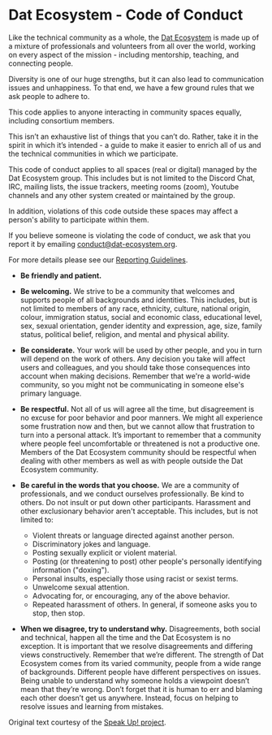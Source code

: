 # Dat Ecosystem - Code of Conduct

Like the technical community as a whole, the [Dat Ecosystem](./MANIFESTO.md) is made up of a mixture of professionals and volunteers from all over the world, working on every aspect of the mission - including mentorship, teaching, and connecting people.

Diversity is one of our huge strengths, but it can also lead to communication issues and unhappiness. To that end, we have a few ground rules that we ask people to adhere to.

This code applies to anyone interacting in community spaces equally, including consortium members.

This isn’t an exhaustive list of things that you can’t do. Rather, take it in the spirit in which it’s intended - a guide to make it easier to enrich all of us and the technical communities in which we participate.

This code of conduct applies to all spaces (real or digital) managed by the Dat Ecosystem group. This includes but is not limited to the Discord Chat, IRC, mailing lists, the issue trackers, meeting rooms (zoom), Youtube channels and any other system created or maintained by the group.

In addition, violations of this code outside these spaces may affect a person's ability to participate within them.

If you believe someone is violating the code of conduct, we ask that you report it by emailing conduct@dat-ecosystem.org.

For more details please see our [Reporting Guidelines](./code-of-conduct-contact.md).

- **Be friendly and patient.**
- **Be welcoming.**
    We strive to be a community that welcomes and supports people of all backgrounds and identities. This includes, but is not limited to members of any race, ethnicity, culture, national origin, colour, immigration status, social and economic class, educational level, sex, sexual orientation, gender identity and expression, age, size, family status, political belief, religion, and mental and physical ability.
- **Be considerate.**
    Your work will be used by other people, and you in turn will depend on the work of others. Any decision you take will affect users and colleagues, and you should take those consequences into account when making decisions. Remember that we're a world-wide community, so you might not be communicating in someone else's primary language.
- **Be respectful.**
    Not all of us will agree all the time, but disagreement is no excuse for poor behavior and poor manners. We might all experience some frustration now and then, but we cannot allow that frustration to turn into a personal attack. It’s important to remember that a community where people feel uncomfortable or threatened is not a productive one. Members of the Dat Ecosystem community should be respectful when dealing with other members as well as with people outside the Dat Ecosystem community.
- **Be careful in the words that you choose.**
    We are a community of professionals, and we conduct ourselves professionally. Be kind to others. Do not insult or put down other participants. Harassment and other exclusionary behavior aren't acceptable. This includes, but is not limited to:

    - Violent threats or language directed against another person.
    - Discriminatory jokes and language.
    - Posting sexually explicit or violent material.
    - Posting (or threatening to post) other people's personally identifying information ("doxing").
    - Personal insults, especially those using racist or sexist terms.
    - Unwelcome sexual attention.
    - Advocating for, or encouraging, any of the above behavior.
    - Repeated harassment of others. In general, if someone asks you to stop, then stop.
- **When we disagree, try to understand why.**
    Disagreements, both social and technical, happen all the time and the Dat Ecosystem is no exception. It is important that we resolve disagreements and differing views constructively. Remember that we’re different. The strength of Dat Ecosystem comes from its varied community, people from a wide range of backgrounds. Different people have different perspectives on issues. Being unable to understand why someone holds a viewpoint doesn’t mean that they’re wrong. Don’t forget that it is human to err and blaming each other doesn’t get us anywhere. Instead, focus on helping to resolve issues and learning from mistakes.

Original text courtesy of the [Speak Up! project](https://web.archive.org/web/20141109123859/http://speakup.io/coc.html).
